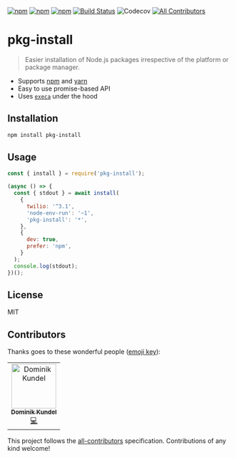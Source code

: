 [![npm](https://img.shields.io/npm/v/pkg-install.svg?style=flat-square)](https://npmjs.com/package/pkg-install) [![npm](https://img.shields.io/npm/dt/pkg-install.svg?style=flat-square)](https://npmjs.com/package/pkg-install) [![npm](https://img.shields.io/npm/l/pkg-install.svg?style=flat-square)](/LICENSE) [![Build Status](https://travis-ci.org/dkundel/pkg-install.svg?branch=master)](https://travis-ci.org/dkundel/pkg-install) ![Codecov](https://img.shields.io/codecov/c/gh/dkundel/pkg-install.svg?style=flat-square)
[![All Contributors](https://img.shields.io/badge/all_contributors-1-orange.svg?style=flat-square)](#contributors)

# pkg-install

> Easier installation of Node.js packages irrespective of the platform or package manager.

- Supports [npm](npmjs.com) and [yarn](yarnpkg.com)
- Easy to use promise-based API
- Uses [`execa`](npm.im/execa) under the hood

## Installation

```bash
npm install pkg-install
```

## Usage

```js
const { install } = require('pkg-install');

(async () => {
  const { stdout } = await install(
    {
      twilio: '^3.1',
      'node-env-run': '~1',
      'pkg-install': '*',
    },
    {
      dev: true,
      prefer: 'npm',
    }
  );
  console.log(stdout);
})();
```

## License

MIT

## Contributors

Thanks goes to these wonderful people ([emoji key](https://allcontributors.org/docs/en/emoji-key)):

<!-- ALL-CONTRIBUTORS-LIST:START - Do not remove or modify this section -->
<!-- prettier-ignore -->
<table><tr><td align="center"><a href="https://dkundel.com"><img src="https://avatars3.githubusercontent.com/u/1505101?v=4" width="100px;" alt="Dominik Kundel"/><br /><sub><b>Dominik Kundel</b></sub></a><br /><a href="https://github.com/dkundel/pkg-install/commits?author=dkundel" title="Code">💻</a></td></tr></table>
<!-- ALL-CONTRIBUTORS-LIST:END -->

This project follows the [all-contributors](https://github.com/all-contributors/all-contributors) specification. Contributions of any kind welcome!
